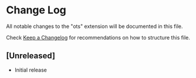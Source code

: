 # Change Log

All notable changes to the "ots" extension will be documented in this file.

Check [Keep a Changelog](http://keepachangelog.com/) for recommendations on how to structure this file.

## [Unreleased]

- Initial release

